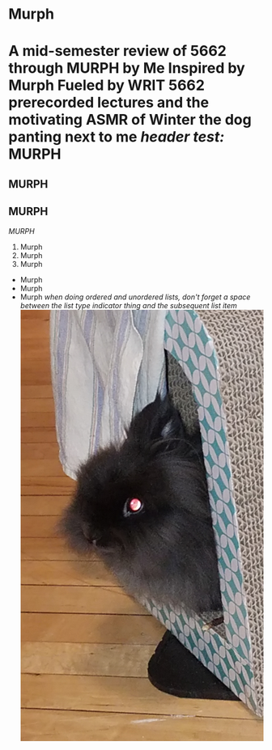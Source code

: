 # Murph
A mid-semester review of 5662 through MURPH
**by Me**
Inspired by Murph
Fueled by WRIT 5662 prerecorded lectures and the motivating ASMR of Winter the dog panting next to me
*header test:*
MURPH
=====
MURPH
-----
MURPH
-----
*MURPH*
1. Murph
2. Murph
3. Murph
* Murph
* Murph
* Murph
*when doing ordered and unordered lists, don't forget a space between the list type indicator thing and the subsequent list item*
![picture of MURPH, a fluffy black rabbit in profile peeking his head out of a hollow corrugated cardboard cube. His eye is reflecting a glowing red color from the camera flash. He looks up to no good.](murph.jpg)
